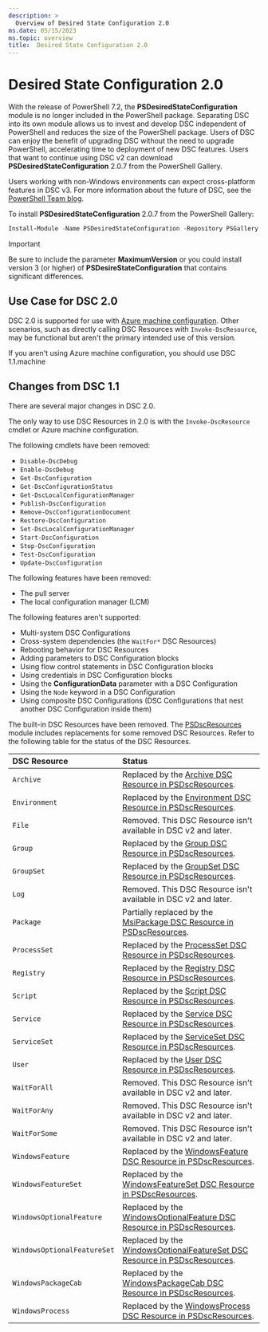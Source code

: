 ```yaml
---
description: >
  Overview of Desired State Configuration 2.0
ms.date: 05/15/2023
ms.topic: overview
title:  Desired State Configuration 2.0
---
```

# Desired State Configuration 2.0

With the release of PowerShell 7.2, the **PSDesiredStateConfiguration** module is no longer included
in the PowerShell package. Separating DSC into its own module allows us to invest and develop DSC
independent of PowerShell and reduces the size of the PowerShell package. Users of DSC can enjoy
the benefit of upgrading DSC without the need to upgrade PowerShell, accelerating time to deployment
of new DSC features. Users that want to continue using DSC v2 can download
**PSDesiredStateConfiguration** 2.0.7 from the PowerShell Gallery.

Users working with non-Windows environments can expect cross-platform features in DSC v3. For more
information about the future of DSC, see the [PowerShell Team blog][01].

To install **PSDesiredStateConfiguration** 2.0.7 from the PowerShell Gallery:

```powershell
Install-Module -Name PSDesiredStateConfiguration -Repository PSGallery -MaximumVersion 2.99
```

> [!IMPORTANT]
> Be sure to include the parameter **MaximumVersion** or you could install version 3 (or higher) of
> **PSDesireStateConfiguration** that contains significant differences.

## Use Case for DSC 2.0

DSC 2.0 is supported for use with [Azure machine configuration][02]. Other scenarios, such as
directly calling DSC Resources with `Invoke-DscResource`, may be functional but aren't the primary
intended use of this version.

If you aren't using Azure machine configuration, you should use DSC 1.1.machine

## Changes from DSC 1.1

There are several major changes in DSC 2.0.

The only way to use DSC Resources in 2.0 is with the `Invoke-DscResource` cmdlet or Azure machine
configuration.

The following cmdlets have been removed:

- `Disable-DscDebug`
- `Enable-DscDebug`
- `Get-DscConfiguration`
- `Get-DscConfigurationStatus`
- `Get-DscLocalConfigurationManager`
- `Publish-DscConfiguration`
- `Remove-DscConfigurationDocument`
- `Restore-DscConfiguration`
- `Set-DscLocalConfigurationManager`
- `Start-DscConfiguration`
- `Stop-DscConfiguration`
- `Test-DscConfiguration`
- `Update-DscConfiguration`

The following features have been removed:

- The pull server
- The local configuration manager (LCM)

The following features aren't supported:

- Multi-system DSC Configurations
- Cross-system dependencies (the `WaitFor*` DSC Resources)
- Rebooting behavior for DSC Resources
- Adding parameters to DSC Configuration blocks
- Using flow control statements in DSC Configuration blocks
- Using credentials in DSC Configuration blocks
- Using the **ConfigurationData** parameter with a DSC Configuration
- Using the `Node` keyword in a DSC Configuration
- Using composite DSC Configurations (DSC Configurations that nest another DSC Configuration inside
  them)

The built-in DSC Resources have been removed. The [PSDscResources][03] module includes replacements
for some removed DSC Resources. Refer to the following table for the status of the DSC
Resources.

|        DSC Resource         |                                     Status                                      |
| :-------------------------- | :------------------------------------------------------------------------------ |
| `Archive`                   | Replaced by the [Archive DSC Resource in PSDscResources][04].                   |
| `Environment`               | Replaced by the [Environment DSC Resource in PSDscResources][05].               |
| `File`                      | Removed. This DSC Resource isn't available in DSC v2 and later.                 |
| `Group`                     | Replaced by the [Group DSC Resource in PSDscResources][06].                     |
| `GroupSet`                  | Replaced by the [GroupSet DSC Resource in PSDscResources][07].                  |
| `Log`                       | Removed. This DSC Resource isn't available in DSC v2 and later.                 |
| `Package`                   | Partially replaced by the [MsiPackage DSC Resource in PSDscResources][08].      |
| `ProcessSet`                | Replaced by the [ProcessSet DSC Resource in PSDscResources][09].                |
| `Registry`                  | Replaced by the [Registry DSC Resource in PSDscResources][10].                  |
| `Script`                    | Replaced by the [Script DSC Resource in PSDscResources][11].                    |
| `Service`                   | Replaced by the [Service DSC Resource in PSDscResources][12].                   |
| `ServiceSet`                | Replaced by the [ServiceSet DSC Resource in PSDscResources][13].                |
| `User`                      | Replaced by the [User DSC Resource in PSDscResources][14].                      |
| `WaitForAll`                | Removed. This DSC Resource isn't available in DSC v2 and later.                 |
| `WaitForAny`                | Removed. This DSC Resource isn't available in DSC v2 and later.                 |
| `WaitForSome`               | Removed. This DSC Resource isn't available in DSC v2 and later.                 |
| `WindowsFeature`            | Replaced by the [WindowsFeature DSC Resource in PSDscResources][15].            |
| `WindowsFeatureSet`         | Replaced by the [WindowsFeatureSet DSC Resource in PSDscResources][16].         |
| `WindowsOptionalFeature`    | Replaced by the [WindowsOptionalFeature DSC Resource in PSDscResources][17].    |
| `WindowsOptionalFeatureSet` | Replaced by the [WindowsOptionalFeatureSet DSC Resource in PSDscResources][18]. |
| `WindowsPackageCab`         | Replaced by the [WindowsPackageCab DSC Resource in PSDscResources][19].         |
| `WindowsProcess`            | Replaced by the [WindowsProcess DSC Resource in PSDscResources][20].            |

<!-- Reference Links -->

[01]: https://devblogs.microsoft.com/powershell/powershell-team-2021-investments/#dsc-for-powershell-7
[02]: /azure/governance/machine-configuration/overview
[03]: ./reference/PSDscResources/overview.md
[04]: ./reference/PSDscResources/Resources/Archive/Archive.md
[05]: ./reference/PSDscResources/Resources/Environment/Environment.md
[06]: ./reference/PSDscResources/Resources/Group/Group.md
[07]: ./reference/PSDscResources/Resources/GroupSet/GroupSet.md
[08]: ./reference/PSDscResources/Resources/MsiPackage/MsiPackage.md
[09]: ./reference/PSDscResources/Resources/ProcessSet/ProcessSet.md
[10]: ./reference/PSDscResources/Resources/Registry/Registry.md
[11]: ./reference/PSDscResources/Resources/Script/Script.md
[12]: ./reference/PSDscResources/Resources/Service/Service.md
[13]: ./reference/PSDscResources/Resources/ServiceSet/ServiceSet.md
[14]: ./reference/PSDscResources/Resources/User/User.md
[15]: ./reference/PSDscResources/Resources/WindowsFeature/WindowsFeature.md
[16]: ./reference/PSDscResources/Resources/WindowsFeatureSet/WindowsFeatureSet.md
[17]: ./reference/PSDscResources/Resources/WindowsOptionalFeature/WindowsOptionalFeature.md
[18]: ./reference/PSDscResources/Resources/WindowsOptionalFeatureSet/WindowsOptionalFeatureSet.md
[19]: ./reference/PSDscResources/Resources/WindowsPackageCab/WindowsPackageCab.md
[20]: ./reference/PSDscResources/Resources/WindowsProcess/WindowsProcess.md
